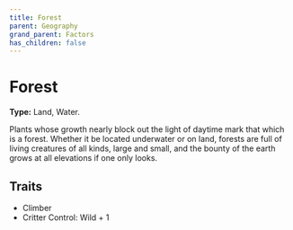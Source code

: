 ```yaml
---
title: Forest
parent: Geography
grand_parent: Factors
has_children: false
---
```


# Forest

**Type:** Land, Water.

Plants whose growth nearly block out the light of daytime mark that which is a forest. Whether it be located underwater or on land, forests are full of living creatures of all kinds, large and small, and the bounty of the earth grows at all elevations if one only looks.

## Traits

* Climber
* Critter Control: Wild + 1
